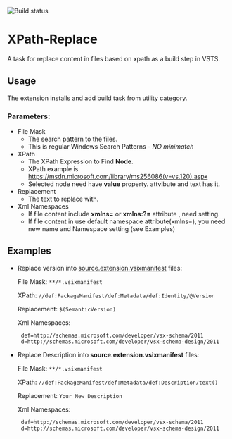 ![Build status](https://dev.azure.com/tanihiroki/vsts-replace-use-xpath/_apis/build/status/vsts-replace-use-xpath-CI)


# XPath-Replace

A task for replace content in files based on xpath as a build step in VSTS.

## Usage ##
The extension installs and add build task from utility category.

  ### Parameters: ###
  * File Mask
    * The search pattern to the files.
    * This is regular Windows Search Patterns - *NO minimatch*
  * XPath
    * The XPath Expression to Find **Node**.
    * XPath example is https://msdn.microsoft.com/library/ms256086(v=vs.120).aspx
    * Selected node need have **value** property. attvibute and text has it. 
  * Replacement
    * The text to replace with.
  * Xml Namespaces
    * If file content include **xmlns=** or **xmlns:?=** attribute , need setting.
    * If file content in use default namespace attribute(xmlns=), you need new name and Namespace setting (see Examples)

## Examples ##

- Replace version into [source.extension.vsixmanifest](https://raw.githubusercontent.com/tanihiroki/vsts-replace-use-xpath/master/test/data/utf-8/source.extension.vsixmanifest) files:

    File Mask: `**/*.vsixmanifest`

    XPath: `//def:PackageManifest/def:Metadata/def:Identity/@Version`

    Replacement: `$(SemanticVersion)`
  
    Xml Namespaces:
    ```
     def=http://schemas.microsoft.com/developer/vsx-schema/2011
     d=http://schemas.microsoft.com/developer/vsx-schema-design/2011
    ```

- Replace Description into **source.extension.vsixmanifest** files:

    File Mask: `**/*.vsixmanifest`

    XPath: `//def:PackageManifest/def:Metadata/def:Description/text()`

    Replacement: `Your New Description`

    Xml Namespaces:
    ```
     def=http://schemas.microsoft.com/developer/vsx-schema/2011
     d=http://schemas.microsoft.com/developer/vsx-schema-design/2011
    ```


